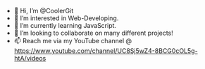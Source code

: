 - 👋 Hi, I’m @CoolerGit
- 👀 I’m interested in Web-Developing.
- 🌱 I’m currently learning JavaScript.
- 💞️ I’m looking to collaborate on many different projects!
- 📫 Reach me via my YouTube channel @ https://www.youtube.com/channel/UC8Sj5wZ4-8BCG0cOL5g-htA/videos

<!---
CoolerGit/CoolerGit is a ✨ special ✨ repository because its `README.md` (this file) appears on your GitHub profile.
You can click the Preview link to take a look at your changes.
--->
